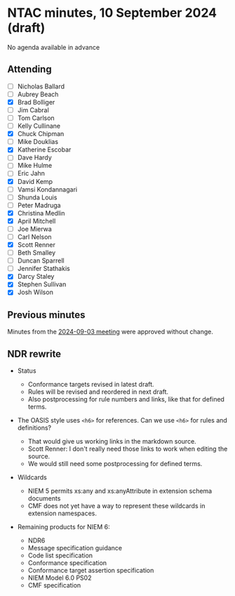 # NTAC minutes, 10 September 2024 (draft)

No agenda available in advance

## Attending

- [ ] Nicholas Ballard
- [ ] Aubrey Beach
- [x] Brad Bolliger
- [ ] Jim Cabral
- [ ] Tom Carlson
- [ ] Kelly Cullinane
- [X] Chuck Chipman
- [ ] Mike Douklias
- [x] Katherine Escobar
- [ ] Dave Hardy
- [ ] Mike Hulme
- [ ] Eric Jahn
- [x] David Kemp
- [ ] Vamsi Kondannagari
- [ ] Shunda Louis
- [ ] Peter Madruga
- [x] Christina Medlin
- [x] April Mitchell
- [ ] Joe Mierwa
- [ ] Carl Nelson
- [x] Scott Renner
- [ ] Beth Smalley
- [ ] Duncan Sparrell
- [ ] Jennifer Stathakis
- [x] Darcy Staley
- [x] Stephen Sullivan
- [x] Josh Wilson

## Previous minutes

Minutes from the [2024-09-03 meeting](2024-09-03-minutes.md) were approved without change.

## NDR rewrite
- Status
  - Conformance targets revised in latest draft.
  - Rules will be revised and reordered in next draft.
  - Also postprocessing for rule numbers and links, like that for defined terms.

- The OASIS style uses `<h6>` for references.  Can we use `<h6>` for rules and definitions?
  - That would give us working links in the markdown source.
  - Scott Renner:  I don't really need those links to work when editing the source.
  - We would still need some postprocessing for defined terms.

- Wildcards
  - NIEM 5 permits xs:any and xs:anyAttribute in extension schema documents
  - CMF does not yet have a way to represent these wildcards in extension namespaces.

- Remaining products for NIEM 6:
  - NDR6
  - Message specification guidance
  - Code list specification
  - Conformance specification
  - Conformance target assertion specification
  - NIEM Model 6.0 PS02
  - CMF specification


